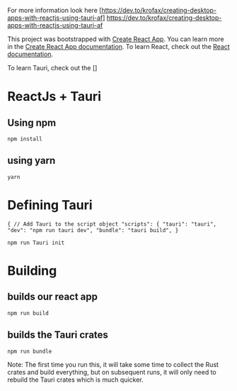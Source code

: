 For more information look here [https://dev.to/krofax/creating-desktop-apps-with-reactjs-using-tauri-af] https://dev.to/krofax/creating-desktop-apps-with-reactjs-using-tauri-af

This project was bootstrapped with [Create React App](https://github.com/facebook/create-react-app).
You can learn more in the [Create React App documentation](https://facebook.github.io/create-react-app/docs/getting-started).
To learn React, check out the [React documentation](https://reactjs.org/).

To learn Tauri, check out the []

# ReactJs + Tauri

## Using npm
`npm install`

## using yarn
`yarn`

# Defining Tauri

`{ // Add Tauri to the script object "scripts": { "tauri": "tauri", "dev": "npm run tauri dev", "bundle": "tauri build", }`

`npm run Tauri init`

# Building

## builds our react app
`npm run build`

## builds the Tauri crates
`npm run bundle`

Note: The first time you run this, it will take some time to collect the Rust crates and build everything, but on subsequent runs, it will only need to rebuild the Tauri crates which is much quicker.
